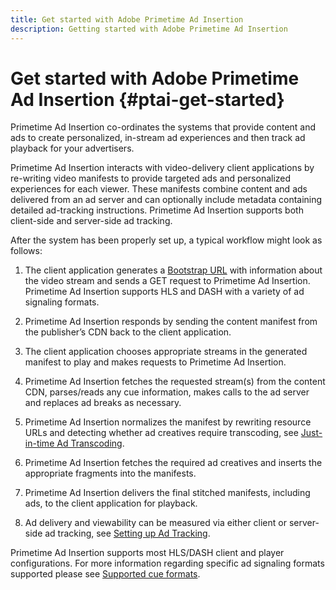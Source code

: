 ```yaml
---
title: Get started with Adobe Primetime Ad Insertion
description: Getting started with Adobe Primetime Ad Insertion
---
```


# Get started with Adobe Primetime Ad Insertion {#ptai-get-started}

Primetime Ad Insertion co-ordinates the systems that provide content and ads to create personalized, in-stream ad experiences and then track ad playback for your advertisers.

Primetime Ad Insertion interacts with video-delivery client applications by re-writing video manifests to provide targeted ads and personalized experiences for each viewer. These manifests combine content and ads delivered from an ad server and can optionally include metadata containing detailed ad-tracking instructions. Primetime Ad Insertion supports both client-side and server-side ad tracking.

After the system has been properly set up, a typical workflow might look as follows:

1. The client application generates a [Bootstrap URL](/help/primetime-ad-insertion/technical-reference/bootstrap-api.md) with information about the video stream and sends a GET request to Primetime Ad Insertion.  Primetime Ad Insertion supports HLS and DASH with a variety of ad signaling formats.

1. Primetime Ad Insertion responds by sending the content manifest from the publisher’s CDN back to the client application.

1. The client application chooses appropriate streams in the generated manifest to play and makes requests to Primetime Ad Insertion.

1. Primetime Ad Insertion fetches the requested stream(s) from the content CDN, parses/reads any cue information, makes calls to the ad server and replaces ad breaks as necessary.

1. Primetime Ad Insertion normalizes the manifest by rewriting resource URLs and detecting whether ad creatives require transcoding, see [Just-in-time Ad Transcoding](/help/primetime-ad-insertion/just-in-time-transcoding/jit-transcoding-overview.md).

1. Primetime Ad Insertion fetches the required ad creatives and inserts the appropriate fragments into the manifests.

1. Primetime Ad Insertion delivers the final stitched manifests, including ads, to the client application for playback.

1. Ad delivery and viewability can be measured via either client or server-side ad tracking, see [Setting up Ad Tracking](/help/primetime-ad-insertion/getting-started/set-up-ad-tracking.md).

Primetime Ad Insertion supports most HLS/DASH client and player configurations. For more information regarding specific ad signaling formats supported please see [Supported cue formats](/help/primetime-ad-insertion/getting-started/ad-insertion-live-linear-stream.md).
